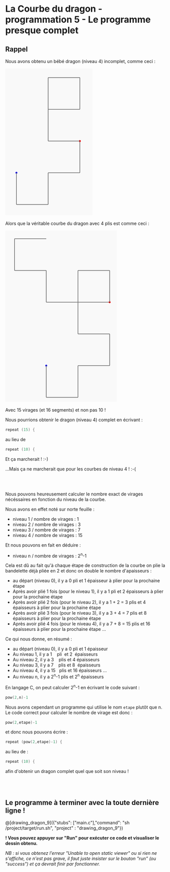# La Courbe du dragon - programmation 5 - Le programme presque complet

## Rappel

Nous avons obtenu un bébé dragon (niveau 4) incomplet, comme ceci :

![DragonNiv4_10Virages](img/DragonNiv4_10Virages.PNG) 

Alors que la véritable courbe du dragon avec 4 plis est comme ceci :

![DragonNiv4](img/DragonNiv4.PNG) 

Avec 15 virages (et 16 segments) et non pas 10 !

Nous pourrions obtenir le dragon (niveau 4) complet en écrivant :

```C
repeat (15) {
```

au lieu de 

```C
repeat (10) {
```

Et ça marcherait ! :-)

...Mais ça ne marcherait que pour les courbes de niveau 4 ! :-(

<br><br>

Nous pouvons heureusement calculer le nombre exact de virages nécéssaires en fonction du niveau de la courbe.

Nous avons en effet noté sur norte feuille :

- niveau 1 / nombre de virages : 1
- niveau 2 / nombre de virages : 3
- niveau 3 / nombre de virages : 7
- niveau 4 / nombre de virages : 15

Et nous pouvons en fait en déduire :

- niveau n / nombre de virages : 2<sup>n</sup>-1

Cela est dû au fait qu'à chaque étape de construction de la courbe on plie la bandelette déjà pliée en 2 et donc on double le nombre d'apaisseurs :

- au départ (niveau 0), il y a 0 pli et 1 épaisseur à plier pour la prochaine étape
- Après avoir plié 1 fois (pour le niveau 1), il y a 1 pli et 2 épaisseurs à plier pour la prochaine étape
- Après avoir plié 2 fois (pour le niveau 2), il y a 1 + 2 = 3 plis et 4 épaisseurs à plier pour la prochaine étape
- Après avoir plié 3 fois (pour le niveau 3), il y a 3 + 4 = 7 plis et 8 épaisseurs à plier pour la prochaine étape
- Après avoir plié 4 fois (pour le niveau 4), il y a 7 + 8 = 15 plis et 16 épaisseurs à plier pour la prochaine étape
...

Ce qui nous donne, en résumé : 

- au départ (niveau 0), il y a 0 pli et 1 épaisseur
- Au niveau 1, il y a 1&nbsp;&nbsp;&nbsp;&nbsp;pli&nbsp;&nbsp;et&nbsp;2&nbsp;&nbsp;épaisseurs
- Au niveau 2, il y a 3&nbsp;&nbsp;&nbsp;&nbsp;plis&nbsp;et&nbsp;4&nbsp;épaisseurs
- Au niveau 3, il y a 7&nbsp;&nbsp;&nbsp;&nbsp;plis&nbsp;et&nbsp;8&nbsp;&nbsp;épaisseurs
- Au niveau 4, il y a 15&nbsp;&nbsp;&nbsp;plis&nbsp;et&nbsp;16&nbsp;épaisseurs
...
- Au niveau n, il y a 2<sup>n</sup>-1&nbsp;plis&nbsp;et&nbsp;2<sup>n</sup>&nbsp;épaisseurs

En langage C, on peut calculer 2<sup>n</sup>-1 en écrivant le code suivant :

```C
pow(2,n)-1
```

Nous avons cependant un programme qui utilise le nom `etape` plutôt que n. Le code correct pour calculer le nombre de virage est donc :

```C
pow(2,etape)-1
```

et donc nous pouvons écrire :

```C
repeat (pow(2,etape)-1) {

```

au lieu de : 

```C
repeat (10) {
```

afin d'obtenir un dragon complet quel que soit son niveau !

<br><br>

## Le programme à terminer avec la toute dernière ligne !

@[drawing_dragon_9]({"stubs": ["main.c"],"command": "sh /project/target/run.sh", "project" : "drawing_dragon_9"})

**! Vous pouvez appuyer sur "Run" pour exécuter ce code et visualiser le dessin obtenu.**

*NB : si vous obtenez l'erreur "Unable to open static viewer" ou si rien ne s'affiche, ce n'est pas grave, il faut juste insister sur le bouton "run" (ou "success") et ça devrait finir par fonctionner.*
